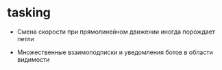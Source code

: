 ﻿
# tasking

- Смена скорости при прямолинейном движении иногда порождает петли

- Множественные взаимоподписки и уведомления ботов в области видимости
